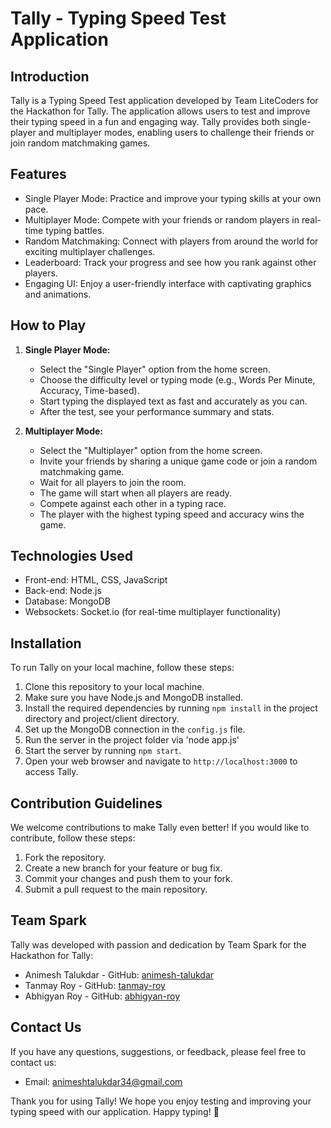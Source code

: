 # Tally - Typing Speed Test Application


## Introduction

Tally is a Typing Speed Test application developed by Team LiteCoders for the Hackathon for Tally. The application allows users to test and improve their typing speed in a fun and engaging way. Tally provides both single-player and multiplayer modes, enabling users to challenge their friends or join random matchmaking games.

## Features

- Single Player Mode: Practice and improve your typing skills at your own pace.
- Multiplayer Mode: Compete with your friends or random players in real-time typing battles.
- Random Matchmaking: Connect with players from around the world for exciting multiplayer challenges.
- Leaderboard: Track your progress and see how you rank against other players.
- Engaging UI: Enjoy a user-friendly interface with captivating graphics and animations.

## How to Play

1. **Single Player Mode:**
   - Select the "Single Player" option from the home screen.
   - Choose the difficulty level or typing mode (e.g., Words Per Minute, Accuracy, Time-based).
   - Start typing the displayed text as fast and accurately as you can.
   - After the test, see your performance summary and stats.

2. **Multiplayer Mode:**
   - Select the "Multiplayer" option from the home screen.
   - Invite your friends by sharing a unique game code or join a random matchmaking game.
   - Wait for all players to join the room.
   - The game will start when all players are ready.
   - Compete against each other in a typing race.
   - The player with the highest typing speed and accuracy wins the game.

## Technologies Used

- Front-end: HTML, CSS, JavaScript
- Back-end: Node.js
- Database: MongoDB
- Websockets: Socket.io (for real-time multiplayer functionality)

## Installation

To run Tally on your local machine, follow these steps:

1. Clone this repository to your local machine.
2. Make sure you have Node.js and MongoDB installed.
3. Install the required dependencies by running `npm install` in the project directory and project/client directory.
4. Set up the MongoDB connection in the `config.js` file.
5. Run the server in the project folder via 'node app.js'
6. Start the server by running `npm start`.
7. Open your web browser and navigate to `http://localhost:3000` to access Tally.

## Contribution Guidelines

We welcome contributions to make Tally even better! If you would like to contribute, follow these steps:

1. Fork the repository.
2. Create a new branch for your feature or bug fix.
3. Commit your changes and push them to your fork.
4. Submit a pull request to the main repository.

## Team Spark

Tally was developed with passion and dedication by Team Spark for the Hackathon for Tally:

- Animesh Talukdar - GitHub: [animesh-talukdar](https://github.com/animeshtalukdar)
- Tanmay Roy - GitHub: [tanmay-roy](https://github.com/roytanmay)
- Abhigyan Roy - GitHub: [abhigyan-roy](https://github.com/Abhigyan-Roy)

## Contact Us

If you have any questions, suggestions, or feedback, please feel free to contact us:

- Email: animeshtalukdar34@gmail.com

Thank you for using Tally! We hope you enjoy testing and improving your typing speed with our application. Happy typing! 🚀
